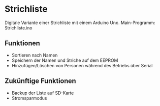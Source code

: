# Strichliste
Digitale Variante einer Strichliste mit einem Arduino Uno.
Main-Programm: Strichliste.ino

## Funktionen
 - Sortieren nach Namen
 - Speichern der Namen und Striche auf dem EEPROM
 - Hinzufügen/Löschen von Personen während des Betriebs über Serial
 
## Zukünftige Funktionen
 - Backup der Liste auf SD-Karte
 - Stromsparmodus
